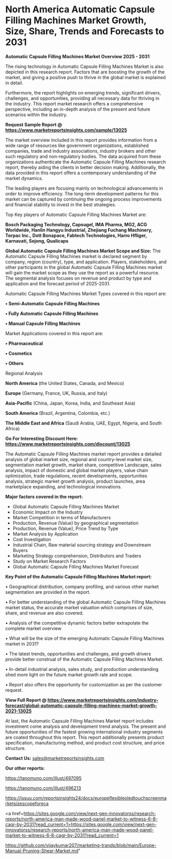  # North America Automatic Capsule Filling Machines Market Growth, Size, Share, Trends and Forecasts to 2031

<Strong> Automatic Capsule Filling Machines Market Overview 2025 - 2031</strong>

The rising technology in Automatic Capsule Filling Machines Market is also depicted in this research report. Factors that are boosting the growth of the market, and giving a positive push to thrive in the global market is explained in detail.

Furthermore, the report highlights on emerging trends, significant drivers, challenges, and opportunities, providing all necessary data for thriving in the industry. This report market research offers a comprehensive perspective, including an in-depth analysis of the present and future scenarios within the industry.

<strong>Request Sample Report @ <a href=https://www.marketreportsinsights.com/sample/13025>https://www.marketreportsinsights.com/sample/13025</a></strong>

The market overview included in this report provides information from a wide range of resources like government organizations, established companies, trade and industry associations, industry brokers and other such regulatory and non-regulatory bodies. The data acquired from these organizations authenticate the Automatic Capsule Filling Machines research report, thereby aiding the clients in better decision making. Additionally, the data provided in this report offers a contemporary understanding of the market dynamics.

The leading players are focusing mainly on technological advancements in order to improve efficiency. The long-term development patterns for this market can be captured by continuing the ongoing process improvements and financial stability to invest in the best strategies.

Top Key players of Automatic Capsule Filling Machines Market are:

<strong>Bosch Packaging Technology, Capsugel, IMA Pharma, MG2, ACG Worldwide, Hanlin Hangyu Industrial, Zhejiang Fuchang Machinery, Torpac Inc., Dott Bonapace, Fabtech Technologies, Harro Hfliger, Karnavati, Sejong, Qualicaps</strong>

<strong><b>Global Automatic Capsule Filling Machines Market Scope and Size:</b></strong>
The Automatic Capsule Filling Machines market is declared segment by company, region (country), type, and application. Players, stakeholders, and other participants in the global Automatic Capsule Filling Machines market will gain the market scope as they use the report as a powerful resource. The segmental analysis focuses on revenue and product by type and application and the forecast period of 2025-2031.

Automatic Capsule Filling Machines Market Types covered in this report are:

<strong>• Semi-Automatic Capsule Filling Machines

• Fully Automatic Capsule Filling Machines

• Manual Capsule Filling Machines</strong>

Market Applications covered in this report are:

<strong>• Pharmaceutical

• Cosmetics

• Others</strong> 

Regional Analysis

<strong>North America</strong> (the United States, Canada, and Mexico)

<strong>Europe</strong> (Germany, France, UK, Russia, and Italy)

<strong>Asia-Pacific</strong> (China, Japan, Korea, India, and Southeast Asia)

<strong>South America</strong> (Brazil, Argentina, Colombia, etc.)

<strong>The Middle East and Africa</strong> (Saudi Arabia, UAE, Egypt, Nigeria, and South Africa)

<strong>Go For Interesting Discount Here: <a href=https://www.marketreportsinsights.com/discount/13025>https://www.marketreportsinsights.com/discount/13025</a></strong>

The Automatic Capsule Filling Machines market report provides a detailed analysis of global market size, regional and country-level market size, segmentation market growth, market share, competitive Landscape, sales analysis, impact of domestic and global market players, value chain optimization, trade regulations, recent developments, opportunities analysis, strategic market growth analysis, product launches, area marketplace expanding, and technological innovations.

<strong><b>Major factors covered in the report:</b></strong>
<ul>
  <li>Global Automatic Capsule Filling Machines Market </li>
  <li>Economic Impact on the Industry</li>
  <li>Market Competition in terms of Manufacturers</li>
  <li>Production, Revenue (Value) by geographical segmentation</li>
  <li>Production, Revenue (Value), Price Trend by Type</li>
  <li>Market Analysis by Application</li>
  <li>Cost Investigation</li>
  <li>Industrial Chain, Raw material sourcing strategy and Downstream Buyers</li>
  <li>Marketing Strategy comprehension, Distributors and Traders</li>
  <li>Study on Market Research Factors</li>
  <li>Global Automatic Capsule Filling Machines Market Forecast</li>
</ul>

<strong><b>Key Point of the Automatic Capsule Filling Machines Market report:</b></strong>

• Geographical distribution, company profiling, and various other market segmentation are provided in the report.

• For better understanding of the global Automatic Capsule Filling Machines market status, the accurate market valuation which comprises of size, share, and revenue are also covered.

• Analysis of the competitive dynamic factors better extrapolate the complete market overview

• What will be the size of the emerging Automatic Capsule Filling Machines market in 2031?

• The latest trends, opportunities and challenges, and growth drivers provide better construal of the Automatic Capsule Filling Machines Market.

• In-detail industrial analysis, sales study, and production understanding shed more light on the future market growth rate and scope.

• Report also offers the opportunity for customization as per the customer request.

<strong><b>View Full Report @ <a href=https://www.marketreportsinsights.com/industry-forecast/global-automatic-capsule-filling-machines-market-growth-2021-13025>https://www.marketreportsinsights.com/industry-forecast/global-automatic-capsule-filling-machines-market-growth-2021-13025</a></b></strong>


At last, the Automatic Capsule Filling Machines Market report includes investment come analysis and development trend analysis. The present and future opportunities of the fastest growing international industry segments are coated throughout this report. This report additionally presents product specification, manufacturing method, and product cost structure, and price structure.

<strong>Contact Us:</strong>
sales@marketreportsinsights.com

<strong>Our other reports:</strong>

<a href=https://tanomuno.com/illust/497095>https://tanomuno.com/illust/497095</a>

<a href=https://tanomuno.com/illust/496213>https://tanomuno.com/illust/496213</a>

<a href=https://issuu.com/reportsinsights24/docs/europeflexibleoledtouchscreenmarketsizescopeforeca>https://issuu.com/reportsinsights24/docs/europeflexibleoledtouchscreenmarketsizescopeforeca</a>

<a href=https://sites.google.com/view/next-gen-innovatorss/research-reports/north-america-man-made-wood-panel-market-to-witness-6-8-cagr-by-2031?read_current=1>https://sites.google.com/view/next-gen-innovatorss/research-reports/north-america-man-made-wood-panel-market-to-witness-6-8-cagr-by-2031?read_current=1</a>

<a href=https://github.com/vijaykumar207/marketing-trands/blob/main/Europe-Manual-Pruning-Shear-Market.md>https://github.com/vijaykumar207/marketing-trands/blob/main/Europe-Manual-Pruning-Shear-Market.md</a>"
